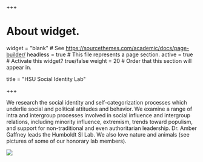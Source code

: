 +++
# About widget.
widget = "blank"  # See https://sourcethemes.com/academic/docs/page-builder/
headless = true  # This file represents a page section.
active = true  # Activate this widget? true/false
weight = 20  # Order that this section will appear in.

title = "HSU Social Identity Lab"

+++

We research the social identity and self-categorization processes which underlie social and political attitudes and behavior. We examine a range of intra and intergroup processes involved in social influence and intergroup relations, including minority influence, extremism, trends toward populism, and support for non-traditional and even authoritarian leadership. Dr. Amber Gaffney leads the Humboldt SI Lab. We also love nature and animals (see pictures of some of our honorary lab members).

<img src = "img/featured.jpg">
